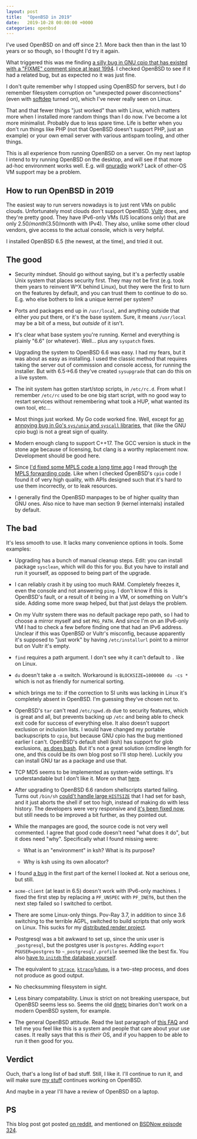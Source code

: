 ```yaml
---
layout: post
title:  "OpenBSD in 2019"
date:   2019-10-28 00:00:00 +0000
categories: openbsd
---
```


I've used OpenBSD on and off since 2.1. More back then than in the
last 10 years or so though, so I thought I'd try it again.

What triggered this was me finding [a silly bug in GNU cpio that has
existed with a "FIXME" comment since at least 1994][cpio-bug]. I
checked OpenBSD to see if it had a related bug, but as expected no it
was just fine.

I don't quite remember why I stopped using OpenBSD for servers, but I
do remember filesystem corruption on "unexpected power disconnections"
(even with [softdep][softdep] turned on), which I've never really seen
on Linux.

That and that fewer things "just worked" than with Linux, which
matters more when I installed more random things than I do now. I've
become a lot more minimalist. Probably due to less spare time. Life is
better when you don't run things like PHP (not that OpenBSD doesn't
support PHP, just an example) or your own email server with various
antispam tooling, and other things.

This is all experience from running OpenBSD on a server. On my next
laptop I intend to try running OpenBSD on the desktop, and will see if
that more ad-hoc environment works well. E.g. will
[gnuradio][gnuradio] work? Lack of other-OS VM support may be a
problem.

## How to run OpenBSD in 2019

The easiest way to run servers nowadays is to just rent VMs on public
clouds. Unfortunately most clouds don't support
OpenBSD. [Vultr][vultr] does, and they're pretty good. They have
IPv6-only VMs (US locations only) that are only $2.50/month
($3.50/month with IPv4). They also, unlike some other cloud vendors,
give access to the actual console, which is very helpful.

I installed OpenBSD 6.5 (the newest, at the time), and tried it
out.

## The good

* Security mindset. Should go without saying, but it's a perfectly
  usable Unix system that places security first. They may not be first
  (e.g. took them years to reinvent W^X behind Linux), but they were
  the first to turn on the features by default, and you can trust them
  to continue to do so. E.g. who else bothers to link a unique kernel
  per system?

* Ports and packages end up in `/usr/local`, and anything outside that
  either *you* put there, or it's the base system. Sure, it means
  `/usr/local` may be a bit of a mess, but *outside* of it isn't.

* It's clear what base system you're running. Kernel and everything is
  plainly "6.6" (or whatever). Well... plus any `syspatch` fixes.

* Upgrading the system to OpenBSD 6.6 was easy. I had my fears, but it
  was about as easy as installing. I used the classic method that
  requires taking the server out of commission and console access, for
  running the installer. But with 6.5->6.6 they've created
  `sysupgrade` that can do this on a live system.

* The init system has gotten start/stop scripts, in `/etc/rc.d`. From
  what I remember `/etc/rc` used to be one big start script, with no
  good way to restart services without remembering what took a HUP,
  what wanted its own tool, etc...

* Most things just worked. My Go code worked fine. Well, except for
  [an annoying bug in Go's `sys/unix` and `syscall` libraries][gobug],
  that (like the GNU cpio bug) is not a great sign of quality.

* Modern enough clang to support C++17. The GCC version is stuck in
  the stone age because of licensing, but clang is a worthy
  replacement now. Development should be good here.

* Since [I'd fixed some MPLS code a long time ago][mplsfixes] I read
  through [the MPLS forwarding code][mplscode]. Like when I checked
  OpenBSD's `cpio` code I found it of very high quality, with APIs
  designed such that it's hard to use them incorrectly, or to leak
  resources.

* I generally find the OpenBSD manpages to be of higher quality than
  GNU ones. Also nice to have man section 9 (kernel internals)
  installed by default.

## The bad

It's less smooth to use. It lacks many convenience options in
tools. Some examples:

* Upgrading has a bunch of manual cleanup steps. Edit: you can install
  package `sysclean`, which will do this for you. But you have to
  install and run it yourself, as opposed to being part of the
  upgrade.

* I can reliably crash it by using too much RAM. Completely freezes
  it, even the console and not answering `ping`. I don't know if this
  is OpenBSD's fault, or a result of it being in a VM, or something on
  Vultr's side. Adding some more swap helped, but that just delays the
  problem.

* On my Vultr system there was no default package repo path, so I had
  to choose a mirror myself and set `PKG_PATH`. And since I'm on an
  IPv6-only VM I had to check a few before finding one that had an
  IPv6 address. Unclear if this was OpenBSD or Vultr's misconfig,
  because apparently it's supposed to "just work" by having
  `/etc/installurl` point to a mirror but on Vultr it's empty.

* `find` requires a path argument. I don't see why it can't default to
  `.` like on Linux.

* `du` doesn't take a `-m` switch. Workaround is `BLOCKSIZE=1000000 du
  -cs *` which is not as friendly for numerical sorting.

* which brings me to: if the correction to SI units was lacking in Linux
  it's completely absent in OpenBSD. I'm guessing they've chosen not to.

* OpenBSD's `tar` can't read `/etc/spwd.db` due to security features,
  which is great and all, but prevents backing up `/etc` and being
  able to check exit code for success of everything else. It also
  doesn't support exclusion or inclusion lists. I would have changed
  my portable backupscripts to `cpio`, but because GNU cpio has the
  bug mentioned earlier I can't. OpenBSD's default shell (ksh) has
  support for glob exclusions, [as does bash][bashnot]. But it's not a
  great solution (cmdline length for one, and this could be its own
  blog post so I'll stop here). Luckily you can install GNU tar as a
  package and use that.

* TCP MD5 seems to be implemented as system-wide settings. It's
  understandable but I don't like it. More on that [here][tcpmd5].

* After upgrading to OpenBSD 6.6 random shellscripts started
  failing. Turns out `/bin/sh` [could't handle large
  `HISTSIZE`][shbug] that I had set for bash, and it just aborts the
  shell if set too high, instead of making do with less history. The
  developers were very responsive and [it's been fixed now][shfix],
  but still needs to be improved a bit further, as they pointed out.

* While the manpages are good, the source code is not very well
  commented. I agree that good code doesn't need "what does it do",
  but it does need "why". Specifically what I found missing were:

  * What is an "environment" in ksh? What is its purpose?

  * Why is ksh using its own allocator?

* I found [a bug][mplsbug] in the first part of the kernel I looked
  at. Not a serious one, but still.

* `acme-client` (at least in 6.5) doesn't work with IPv6-only
  machines. I fixed the first step by replacing a `PF_UNSPEC` with
  `PF_INET6`, but then the next step failed so I switched to certbot.

* There are some Linux-only things. Pov-Ray 3.7, in addition to since
  3.6 switching to the terrible AGPL, switched to build scripts that
  only work on Linux. This sucks for my [distributed render
  project][drender].

* Postgresql was a bit awkward to set up, since the unix user is
  `_postgresql`, but the postgres user is `postgres`. Adding `export
  PGUSER=postgres` to `~_postgresql/.profile` seemed like the best
  fix. You also [have to `initdb` the database yourself][initdb].

* The equivalent to [`strace`][strace],
  [`ktrace`][ktrace]/[`kdump`][kdump], is a two-step process, and does
  not produce as good output.

* No checksumming filesystem in sight.

* Less binary compatability. Linux is strict on not breaking
  userspace, but OpenBSD seems less so. Seems the old [dnetc][dnetc]
  binaries don't work on a modern OpenBSD system, for example.

* The general OpenBSD attitude. Read the last paragraph of [this
  FAQ][gotfaq] and tell me you feel like this is a system and people
  that care about your use cases. It really says that this is *their*
  OS, and if you happen to be able to run it then good for you.

## Verdict

Ouch, that's a long list of bad stuff. Still, I like it. I'll continue
to run it, and will make sure [my stuff][mystuff] continues working on
OpenBSD.

And maybe in a year I'll have a review of OpenBSD on a laptop.

## PS

This blog post got posted [on reddit][reddit], and mentioned on
[BSDNow episode 324][bsdnow].

[cpio-bug]: https://bugzilla.redhat.com/show_bug.cgi?id=1765511
[vultr]: https://www.vultr.com
[tcpmd5]: https://blog.habets.se/2019/10/TCP-MD5.html
[mplsbug]: https://marc.info/?l=openbsd-misc&m=157191651123338&w=2
[shbug]: https://marc.info/?l=openbsd-tech&m=157142800327340&w=2
[shfix]: https://cvsweb.openbsd.org/cgi-bin/cvsweb/src/bin/ksh/history.c.diff?r1=1.82&r2=1.83&f=h
[drender]: https://blog.habets.se/2015/03/Raytracing-Quake-demos.html
[gobug]: https://github.com/golang/go/issues/34458
[bashnot]: https://www.gnu.org/savannah-checkouts/gnu/bash/manual/bash.html#Pattern-Matching
[gotfaq]: https://gameoftrees.org/faq.html
[mystuff]: https://github.com/ThomasHabets?tab=repositories
[softdep]: https://en.wikipedia.org/wiki/Soft_updates
[strace]: https://en.wikipedia.org/wiki/Strace
[kdump]: http://man.openbsd.org/kdump.1
[ktrace]: http://man.openbsd.org/ktrace.1
[dnetc]: http://www.distributed.net/
[mplscode]: https://cvsweb.openbsd.org/src/sys/netmpls/
[mplsfixes]: http://openbsd-archive.7691.n7.nabble.com/patch-ldp-amp-ldpctl-implicit-null-inline-patches-td167402.html
[gnuradio]: https://www.gnuradio.org
[initdb]: http://cvsweb.openbsd.org/cgi-bin/cvsweb/~checkout~/ports/databases/postgresql/pkg/README-server?rev=1.27&content-type=text/plain
[bsdnow]: https://www.bsdnow.tv/324
[reddit]: https://www.reddit.com/r/openbsd/comments/do2imv/openbsd_in_2019/
